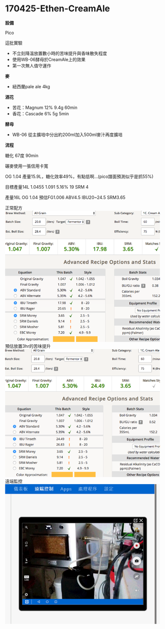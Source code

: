 # 170425-Ethen-CreamAle

**設備**

Pico 

這批實驗

* 不立刻降溫放置數小時的苦味提升與香味散失程度
* 使用WB-06酵母於CreamAle上的效果
* 第一次無人值守運作

**麥**

* 紐西蘭pale ale 4kg

**酒花**

* 苦花：Magnum 12% 9.4g 60min
* 香花：Cascade 6% 5g 5min

**酵母**

* WB-06 從主擴培中分出約200ml加入500ml麥汁再度擴培

**流程**

糖化 67度 90min

碾麥使用一張信用卡寬

OG 1.04 產量15.9L，糖化效率49%，有點低啊...(pico譜面預測似乎是抓55%)

目標產量14L 1.0455 1.091 5.16% 19 SRM 4

產量16L OG 1.04 預估FG1.006 ABV4.5 IBU20~24.5 SRM3.65

正常配方
![](../img/test42.png)
預估放置3hr的苦味提升
![](../img/test43.png)
遠端監控
![](../img/test44.png)
